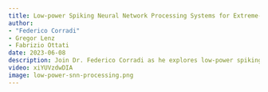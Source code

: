 ```yaml
--- 
title: Low-power Spiking Neural Network Processing Systems for Extreme-Edge Applications
author: 
- "Federico Corradi"
- Gregor Lenz
- Fabrizio Ottati
date: 2023-06-08
description: Join Dr. Federico Corradi as he explores low-power spiking neural network processing systems, offering insights into energy-efficient computing for extreme-edge applications.
video: xiYUVzdwDIA
image: low-power-snn-processing.png
---
```

